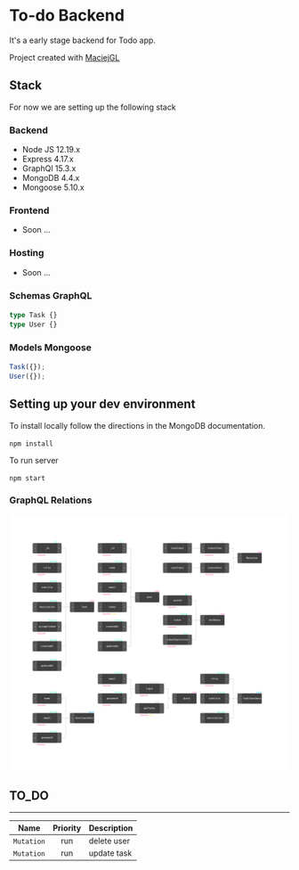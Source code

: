 # To-do Backend
It's a early stage backend for Todo app.

Project created with [MaciejGL](https://github.com/MaciejGL)

## Stack

For now we are setting up the following stack

### Backend

- Node JS 12.19.x
- Express 4.17.x
- GraphQl 15.3.x
- MongoDB 4.4.x
- Mongoose 5.10.x

### Frontend

- Soon ...

### Hosting

- Soon ...

### Schemas GraphQL

```graphql
type Task {}
type User {}
```

### Models Mongoose

```javascript
Task({});
User({});
```

## Setting up your dev environment

To install locally follow the directions in the MongoDB documentation.

`npm install`

To run server

`npm start`

### GraphQL Relations

![Relations](/relations.png)

## TO_DO

---

| Name       | Priority | Description |
| ---------- | :------: | ----------- |
| `Mutation` |   run    | delete user |
| `Mutation` |   run    | update task |
